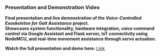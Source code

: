 ### **Presentation and Demonstration Video**  
**Final presentation and live demonstration of the *Voice-Controlled Exoskeleton for Gait Assistance* project.**  
**Showcases system functionality, hardware integration, voice command control via Google Assistant and Flask server, IoT connectivity using NodeMCU, and real-time movement assistance through servo actuation.**  

**Watch the full presentation and demo here:** [Link](https://drive.google.com/file/d/1mq8oAmLUdK8QWtEEywfEwbxM5gZ1rLNr/view?usp=drive_link)
